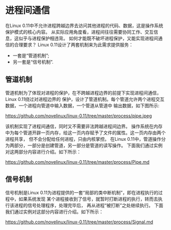 进程间通信
================================================================================

在Linux 0.11中不允许进程跨越边界去访问其他进程的代码、数据，这是操作系统保护模式的核心内容。
从实际应用角度看，进程间往往需要协同工作、交互信息，这似乎与进程保护相违背。
如何才能既不破坏进程保护，又能实现进程间通信的合理要求？
Linux 0.11设计了两套机制来为此需求提供服务：
* 一套是“管道机制”;
* 另一套是“信号机制”.

管道机制
--------------------------------------------------------------------------------

管道机制为了体现对进程的保护，在不跨越进程边界的前提下实现进程间通信，Linux 0.11绕过对进程边界的
保护，设计了管道机制。每个管道允许两个进程交互数据，一个进程向管道中输入数据，一个管道从管道中
输出数据，如下图所示:

https://github.com/novelinux/linux-0.11/tree/master/process/pipe.jpeg

该机制实现了进程间通信，同时又不需要非法跨越进程间边界。
操作系统在内存中为每个管道开辟一页内存，给这一页内存赋予了文件的属性。这一页内存由两个进程共享，
但不会分配给任何进程，只由内核掌控。
在Linux 0.11中，管道操作分为两部分，一部分是创建管道，另一部分是管道的读写操作。
下面我们通过实例对这两部分内容进行介绍。如下所示：

https://github.com/novelinux/linux-0.11/tree/master/process/Pipe.md

信号机制
--------------------------------------------------------------------------------

信号机制是Linux 0.11为进程提供的一套“局部的类中断机制”，即在进程执行的过程中，如果系统发现
某个进程接收到了信号，就暂时打断进程的执行，转而去执行该进程的信号处理程序，处理完毕后，
再从进程“被打断”之处继续执行。
下面我们通过实例对这部分内容进行介绍。如下所示：

https://github.com/novelinux/linux-0.11/tree/master/process/Signal.md